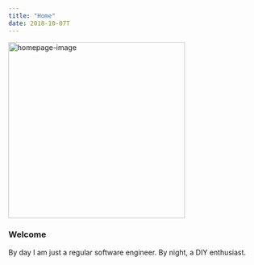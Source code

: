 ```yaml
---
title: "Home"
date: 2018-10-07T
---
```


<img width="350px;" alt="homepage-image" class="homepage-image" src="/img/art.jpg">


<h3> Welcome </h3>

By day I am just a regular software engineer. By night, a DIY enthusiast.

